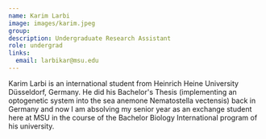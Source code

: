 ```yaml
---
name: Karim Larbi
image: images/karim.jpeg
group:
description: Undergraduate Research Assistant
role: undergrad
links:
  email: larbikar@msu.edu
---
```


Karim Larbi is an international student from Heinrich Heine University Düsseldorf, Germany.  He did his Bachelor's Thesis (implementing an optogenetic system into the sea anemone Nematostella vectensis) back in Germany and now I am absolving my senior year as an exchange student here at MSU in the course of the Bachelor Biology International program of his university. 
